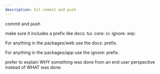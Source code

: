 ```yaml
---
description: Git commit and push
---
```


commit and push

make sure it includes a prefix like
docs:
tui:
core:
ci:
ignore:
wip:

For anything in the packages/web use the docs: prefix.

For anything in the packages/app use the ignore: prefix.

prefer to explain WHY something was done from an end user perspective instead of
WHAT was done.
